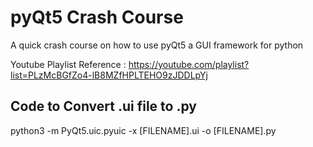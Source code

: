 # pyQt5 Crash Course

A quick crash course on how to use pyQt5 a GUI framework for python

Youtube Playlist Reference : https://youtube.com/playlist?list=PLzMcBGfZo4-lB8MZfHPLTEHO9zJDDLpYj

## Code to Convert .ui file to .py

python3 -m PyQt5.uic.pyuic -x [FILENAME].ui -o [FILENAME].py
